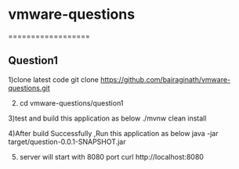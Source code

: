 # vmware-questions
==================

Question1
---------
1)clone latest code 
git clone https://github.com/bairaginath/vmware-questions.git

2) cd vmware-questions/question1

3)test and build this application as below
./mvnw clean install

4)After build Successfully ,Run this application as below
java -jar target/question-0.0.1-SNAPSHOT.jar

5) server will start with 8080 port
curl http://localhost:8080


